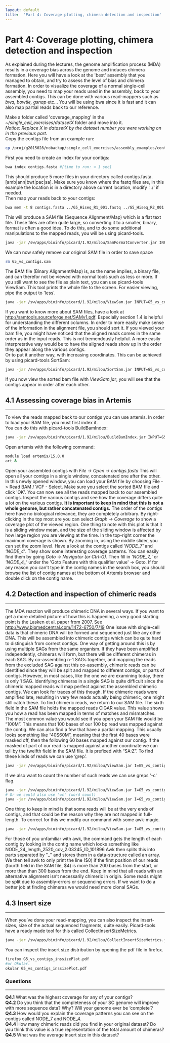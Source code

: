 ```yaml
---
layout: default
title:  'Part 4: Coverage plotting, chimera detection and inspection'
---
```


# Part 4: Coverage plotting, chimera detection and inspection

As explained during the lectures, the genome amplification process (MDA) results in a coverage bias across the genome and induces chimera formation. 
Here you will have a look at the 'best' assembly that you managed to obtain, and try to assess the level of bias and chimera formation.
In order to visualize the coverage of a normal single-cell assembly, you need to map your reads used in the assembly, back to your assembled contigs. 
This can be done with various read-mappers such as *bwa, bowtie, gsnap* etc... You will be using bwa since it is fast and it can also map partial reads back to our reference.  

Make a folder called 'coverage_mapping' in the *~/single_cell_exercises/datasetX* folder and move into it.  
*Notice: Replace X in datasetX by the dataset number you were working on in the previous part.*  
Copy the contigs file from an example run:

```sh
cp /proj/g2015028/nobackup/single_cell_exercises/assembly_examples/contigs.fasta .
```

First you need to create an index for your contigs:

```sh
bwa index contigs.fasta #[time to run: < 1 sec]
```

This should produce 5 more files in your directory called contigs.fasta.[amb|ann|bwt|pac|sa]. 
Make sure you know where the fastq files are, in this example the location is in a directory above current location, modify '../' if needed.  
Then map your reads back to your contigs:

```sh
bwa mem -t 8 contigs.fasta ../G5_Hiseq_R1_001.fastq ../G5_Hiseq_R2_001.fastq > G5_vs_contigs.sam #[time to run: 2.5 sec]
```

This will produce a SAM file (Sequence Alignment/Map) which is a flat text file. 
These files are often quite large, so converting it to a smaller, binary, format is often a good idea. 
To do this, and to do some additional manipulations to the mapped reads, you will be using picard-tools.

```sh
java -jar /sw/apps/bioinfo/picard/1.92/milou/SamFormatConverter.jar INPUT=G5_vs_contigs.sam OUTPUT=G5_vs_contigs.bam #[time to run: 13 sec]
```

We can now safely remove our original SAM file in order to save space

```sh
rm G5_vs_contigs.sam
```

The BAM file (Binary Alignment/Map) is, as the name implies, a binary file, and can therefor not be viewed with normal tools such as less or more. 
If you still want to see the file as plain text, you can use picard-tools ViewSam. 
This tool prints the whole file to the screen. For easier viewing, pipe the output to 'less'.

```sh
java -jar /sw/apps/bioinfo/picard/1.92/milou/ViewSam.jar INPUT=G5_vs_contigs.bam | less
```

If you want to know more about SAM files, have a look at http://samtools.sourceforge.net/SAMv1.pdf. 
Especially section 1.4 is helpful for understanding the different columns. 
In order to more easily make sense of the information in the alignment file, you should sort it. 
If you viewed your bam file, you might have noticed that the aligned reads comes in the same order as in the input reads. 
This is not tremendously helpful. A more easily interpretative way would be to have the aligned reads show up in the order they appear along the various contigs.  
Or to put it another way, with increasing coordinates. This can be achieved by using picard-tools SortSam:

```sh
java -jar /sw/apps/bioinfo/picard/1.92/milou/SortSam.jar INPUT=G5_vs_contigs.bam OUTPUT=G5_vs_contigs_sorted.bam SORT_ORDER=coordinate #[time to run: 25 sec]
```

If you now view the sorted bam file with *ViewSam.jar*, you will see that the contigs appear in order after each other.

## 4.1 Assessing coverage bias in Artemis
---

To view the reads mapped back to our contigs you can use artemis. In order to load your BAM file, you must first index it.  
You can do this with picard-tools BuildBamIndex:

```sh
java -jar /sw/apps/bioinfo/picard/1.92/milou/BuildBamIndex.jar INPUT=G5_vs_contigs_sorted.bam O=G5_vs_contigs_sorted.bam.bai
```

Open artemis with the following command:  

```sh
module load artemis/15.0.0
art &
```

Open your assembled contigs with *File -> Open -> contigs.fasta*
This will open all your contigs in a single window, concatenated one after the other. 
In this newly opened window, you can load your BAM file by choosing File -> Read BAM / VCF - Select. 
Make sure you select the sorted BAM file and click 'OK'.
You can now see all the reads mapped back to our assembled contigs. 
Inspect the various contigs and see how the coverage differs quite a lot on the various contigs.
**It is important to keep in mind that this is not a whole genome, but rather concatenated contigs.**
The order of the contigs here have no biological relevance, they are completely arbitrary.
By right-clicking in the top most are you can select *Graph -> Coverage* to show a coverage plot of the viewed region. 
One thing to note with this plot is that it is a sliding window mean, and the size of the sliding window is affected by how large region you are viewing at the time. 
In the top-right corner the maximum coverage is shown. By zooming in, using the middle slider, you can set the zoom level.
Have a look at the contigs called *'NODE_7'* and *'NODE_4'*. 
They show some interesting coverage patterns. You can easily find them by going *Goto -> Navigator (or Ctrl-G)*. 
Then fill in *'NODE_7_'* or *'NODE_4_'* under the 'Goto Feature with this qualifier value' -> Goto. 
If for any reason you can't type in the contig names in the search box, you should browse the list of contig names at the bottom of Artemis browser and double click on the contig name.


## 4.2 Detection and inspection of chimeric reads
---

The MDA reaction will produce chimeric DNA in several ways. 
If you want to get a more detailed picture of how this is happening, a very good starting point is the Lasken et al. paper from 2007. 
See http://www.biomedcentral.com/1472-6750/7/19
One issue with single-cell data is that chimeric DNA will be formed and sequenced just like any other DNA. 
This will be assembled into chimeric contigs which can be quite hard to distinguish from correct contigs. 
One way of getting around this is by using multiple SAGs from the same organism. 
If they have been amplified independently, chimeras will form, but there will be different chimeras in each SAG. 
By co-assembling n-1 SAGs together, and mapping the reads from the excluded SAG against this co-assembly, 
chimeric reads can be identified since they will be split and mapped to different contigs, or parts of contigs.
However, in most cases, like the one we are examining today, there is only 1 SAG. 
Identifying chimeras in a single SAG is quite difficult since the chimeric mapped reads will map perfect against the assembled chimeric contigs. 
We can look for traces of this though. If the chimeric reads were amplified late, resulting in very few reads actually being chimeric, 
one might still catch these. To find chimeric reads, we return to our SAM file. The sixth field in the SAM file holds the mapped reads CIGAR value. 
This value shows you how a read has been mapped in terms of matches and mismatches. 
The most common value you would see if you open your SAM file would be “100M”. This means that 100 bases of our 100 bp read was mapped against the contig.
We can also find a few that have a partial mapping. This usually looks something like “40S60M”, meaning that the first 40 bases were masked off, 
then the following 60 bases mapped against our contig. 
If the masked of part of our read is mapped against another coordinate we can tell by the twelfth field in the SAM file. 
It is prefixed with “SA:Z”. To find these kinds of reads we can use ‘grep’.

```sh
java -jar /sw/apps/bioinfo/picard/1.92/milou/ViewSam.jar I=G5_vs_contigs_sorted.bam | grep "SA:Z:"
```

If we also want to count the number of such reads we can use greps '-c' flag.

```sh
java -jar /sw/apps/bioinfo/picard/1.92/milou/ViewSam.jar I=G5_vs_contigs_sorted.bam | grep -c "SA:Z:"
# Or we could also use 'wc' (word count)
java -jar /sw/apps/bioinfo/picard/1.92/milou/ViewSam.jar I=G5_vs_contigs_sorted.bam | grep "SA:Z:" | wc -l
```

One thing to keep in mind is that some reads will be at the very ends of contigs, and that could be the reason why they are not mapped in full-length. 
To correct for this we modify our command with some awk-magic.

```sh
java -jar /sw/apps/bioinfo/picard/1.92/milou/ViewSam.jar I=G5_vs_contigs_sorted.bam | grep "SA:Z:" | awk '{split($3,array,"_"); if($4 > 200 && $4 < (array[4]-300)) print $0}' | wc -l
```

For those of you unfamiliar with awk, the command gets the length of each contig by looking in the contig name which looks something like
NODE_24_length_2520_cov_2.03245_ID_101896
Awk then splits this into parts separated by "_" and stores them in a data-structure called an array. 
We then tell awk to only print the line ($0) if the first position of our reads (fourth field in the SAM file, $4) 
is more than 200 bases from the start, or more than than 300 bases from the end. 
Keep in mind that all reads with an alternative alignment isn’t necessarily chimeric in origin. 
Some reads might be split due to assembly-errors or sequencing errors. If we want to do a better job at finding chimeras we would need more clonal SAGs.

## 4.3 Insert size
---

When you’ve done your read-mapping, you can also inspect the insert-sizes, size of the actual sequenced fragments, quite easily. 
Picard-tools have a ready made tool for this called CollectInsertSizeMetrics.

```sh
java -jar /sw/apps/bioinfo/picard/1.92/milou/CollectInsertSizeMetrics.jar HISTOGRAM_FILE=G5_vs_contigs_inssizePlot.pdf INPUT=G5_vs_contigs_sorted.bam OUTPUT=G5_vs_contigs_inssize.out #[time to run = 2.5 sec]
```

You can inspect the insert size distribution by opening the pdf file in firefox.

```sh
firefox G5_vs_contigs_inssizePlot.pdf
#or Okular.
okular G5_vs_contigs_inssizePlot.pdf
```

### Questions
---

**Q4.1** What was the highest coverage for any of your contigs?  
**Q4.2** Do you think that the completeness of your SC genome will improve with more sequence data? Why? Will your genome ever be ‘complete’?  
**Q4.3** How would you explain the coverage patterns you can see on the contigs called NODE_7 and NODE_4.  
**Q4.4** How many chimeric reads did you find in your original dataset? Do you think this value is a true representation of the total amount of chimeras?  
**Q4.5** What was the average insert size in this dataset?  
